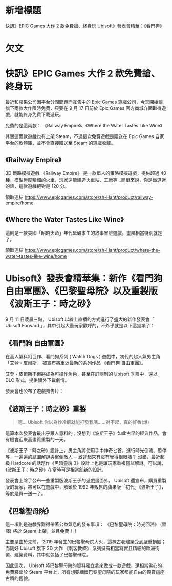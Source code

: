 # 新增標題

快訊》EPIC Games 大作 2 款免費搶、終身玩
Ubisoft》發表會精華：《看門狗》

# 欠文


# 快訊》EPIC Games 大作 2 款免費搶、終身玩
最近和蘋果公司因平台分潤問題而互告中的 Epic Games 遊戲公司，今天開始讓旗下兩款大作限時免費，只要在 9 月 17 日前於 Epic Games 官方商城介面取得遊戲，就能終身免費下載遊玩。

免費的是這兩款： 《Railway Empire》、《Where the Water Tastes Like Wine》

其實這兩款遊戲也有上架 Steam，不過這次免費遊戲是贈送在 Epic Games 自家平台的軟體庫，並不會直接贈送至 Steam 的遊戲收藏。


## 《Railway Empire》
3D 鐵路模擬遊戲 《Railway Empire》 是一款單人的策略模擬遊戲，提供超過 40 種、模型極度精細的火車，玩家還能建造火車站、工廠等...簡單來說，你是鐵道迷的話，這款遊戲絕對是 120 分。

領取連結
 https://www.epicgames.com/store/zh-Hant/product/railway-empire/home 

## 《Where the Water Tastes Like Wine》
這則是一款美國「昭昭天命」年代砥礪求生的敘事冒險遊戲，畫風相當特別就是了。

領取連結
https://www.epicgames.com/store/zh-Hant/product/where-the-water-tastes-like-wine/home



# Ubisoft》發表會精華集：新作《看門狗 自由軍團》、《巴黎聖母院》以及重製版《波斯王子：時之砂》

 9 月 11 日凌晨三點， Ubisoft 以線上直播的方式進行了盛大的新作發表會「 Ubisoft Forward  」，其中引起大量玩家歡呼的，不外乎就是以下這幾項了：

## 《看門狗 自由軍團》
在高人氣科幻巨作、看門狗系列 ( Watch Dogs ) 遊戲中，初代的超人氣男主角 「艾登・皮爾斯」 被宣布將重返最新的系列作品 《看門狗 自由軍團》。

艾登・皮爾斯不但將成為可操作角色，甚至在訂閱制的 Ubisoft 季票中，還以 DLC 形式，提供額外下載劇情。

發表會也公布了遊戲預告片：


## 《波斯王子：時之砂》重製
> 嗯... Ubisoft 你以為炒冷飯就能打發我嗎......對不起，真的好香(爆)

這算本次發表會最出乎眾人意料的；沒想到《波斯王子》如此古早的經典作品，會有機會迎來高畫質重製的一天。

《波斯王子：時之砂》設計上，男主角將使用手中神奇匕首，進行時光倒流、暫停等，一遍遍的試圖解謎與擊倒敵人 ─ 敘述起來有沒有覺得很眼熟？ 沒錯，最近超級 Hardcore 的話題作《黑暗靈魂 3》設計上也是讓玩家重複嘗試解謎。可以說，《波斯王子：時之砂》在當時可是相當創新的設計。

發表會上除了公布一些重製版波斯王子的遊戲畫面外， Ubisoft 還宣布，購買重製版的玩家，將可以在遊戲中，解鎖於 1992 年販售的蘋果版「初代」《波斯王子》，等於是買一送一了。

## 《巴黎聖母院》
這一項則是遊戲界難得帶著公益氣息的發布事項： 《巴黎聖母院：時光回溯》 (暫譯) 將於 Steam 上架，並且免費！！

主要是由於先前， 2019 年發生的巴黎聖母院大火，這棟古老建築受到嚴重損毀；而剛好 Ubisoft 旗下 3D 大作 《刺客教條》 系列擁有相當寫實且精細的歐洲街道、建築資料，其中就包括了巴黎聖母院。

因此這次， Ubisoft 將巴黎聖母院的資料獨立拿來做成一款遊戲，還相當佛心的，免費釋出於 Steam 平台上，所有想要緬懷巴黎聖母院的玩家都能自由的觀賞這座古蹟的舊貌。
